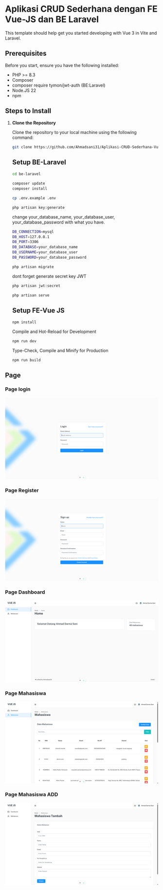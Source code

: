 # Aplikasi CRUD Sederhana dengan FE Vue-JS dan BE Laravel

This template should help get you started developing with Vue 3 in Vite and Laravel.

## Prerequisites

Before you start, ensure you have the following installed:

- PHP >= 8.3
- Composer
- composer require tymon/jwt-auth (BE:Laravel)
- Node.JS 22
- npm

## Steps to Install

1. **Clone the Repository**

   Clone the repository to your local machine using the following command:

   ```bash
   git clone https://github.com/Ahmadsani31/Aplikasi-CRUD-Sederhana-Vue-Laravel.git
   ```

   ## Setup BE-Laravel

   ```bash
   cd be-laravel
   ```

   ```bash
   composer update
   composer install
   ```

   ```bash
   cp .env.example .env
   ```

   ```bash
   php artisan key:generate
   ```

   change your_database_name, your_database_user, your_database_password with what you have.

   ```bash
   DB_CONNECTION=mysql
   DB_HOST=127.0.0.1
   DB_PORT=3306
   DB_DATABASE=your_database_name
   DB_USERNAME=your_database_user
   DB_PASSWORD=your_database_password
   ```

   ```bash
   php artisan migrate
   ```

   dont forget generate secret key JWT

   ```bash
   php artisan jwt:secret
   ```

   ```bash
   php artisan serve
   ```

   ## Setup FE-Vue JS

   ```bash
   npm install
   ```

   Compile and Hot-Reload for Development

   ```sh
   npm run dev
   ```

   Type-Check, Compile and Minify for Production

   ```sh
   npm run build
   ```

## Page

### Page login

![Login](https://raw.githubusercontent.com/Ahmadsani31/Aplikasi-CRUD-Sederhana-Vue-Laravel/refs/heads/main/fe-vue/public/assets/images/github/login.png)

### Page Register

![Register](https://raw.githubusercontent.com/Ahmadsani31/Aplikasi-CRUD-Sederhana-Vue-Laravel/refs/heads/main/fe-vue/public/assets/images/github/register.png)

### Page Dashboard

![Register](https://raw.githubusercontent.com/Ahmadsani31/Aplikasi-CRUD-Sederhana-Vue-Laravel/refs/heads/main/fe-vue/public/assets/images/github/dashboard.png)

### Page Mahasiswa

![Register](https://raw.githubusercontent.com/Ahmadsani31/Aplikasi-CRUD-Sederhana-Vue-Laravel/refs/heads/main/fe-vue/public/assets/images/github/mhsw.png)

### Page Mahasiswa ADD

![Register](https://raw.githubusercontent.com/Ahmadsani31/Aplikasi-CRUD-Sederhana-Vue-Laravel/refs/heads/main/fe-vue/public/assets/images/github/mhsw-add.png)
